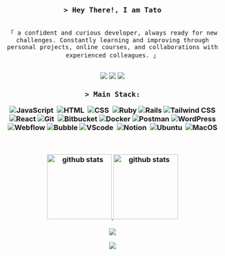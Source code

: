 <!--
<h2 align="center">
  Welcome to Al Siam World!
  <img src="https://media.giphy.com/media/hvRJCLFzcasrR4ia7z/giphy.gif" width="28">
</h2>
-->

<!--
<p align="center">
  <a href="https://github.com/alsiam"><img src="https://readme-typing-svg.herokuapp.com/?lines=Self%20Taught%20Programmer;Front%20End%20Developer;1.5%2B%20years%20of%20coding%20experience;Always%20learning%20new%20things&center=true&width=380&height=45"></a>
</p>

 -->
<!--
<a href="https://komarev.com/ghpvc/?username=tatobrito">
  <img align="right" src="https://komarev.com/ghpvc/?username=alsiam&label=Visitors&color=0e75b6&style=flat" alt="Profile visitor" />
</a>


[![wakatime](https://wakatime.com/badge/user/eebb3dd8-d9b2-40de-9b88-6fd6cac99dbc.svg)](https://wakatime.com/@eebb3dd8-d9b2-40de-9b88-6fd6cac99dbc)

 -->
<!-- Intro  -->
<h3 align="center">
        <samp>&gt; Hey There!, I am
                <b><!--a target="_blank" href="https://alsiam.com"!-->Tato</a></b>
        </samp>
</h3>


<p align="center"> 
  <samp>
    <!--a href="https://www.google.com/search?q=Al+Siam">「 Google Me 」</a!-->
    <br>
    「 a confident and curious developer, always ready for new challenges. Constantly learning and improving through personal projects, online courses, and collaborations with experienced colleagues. 」
    <br>
    <br>
  </samp>
</p>

<p align="center">
<a href="https://www.instagram.com/poaxatato" target="_blank"><img src="https://img.shields.io/badge/-Instagram-%23E4405F?style=for-the-badge&logo=instagram&logoColor=white"></a>
<a href = "mailto:contato.tatobrito@gmail.com"><img src="https://img.shields.io/badge/-Gmail-%23333?style=for-the-badge&logo=gmail&logoColor=white" target="_blank"></a>
<a href="https://www.linkedin.com/in/thais-brito-70a405163" target="_blank"><img src="https://img.shields.io/badge/-LinkedIn-%230077B5?style=for-the-badge&logo=linkedin&logoColor=white"  target="_blank"></a>
</p>

<!-- About Section 
 # About me
 
<p>
 <img align="right" width="350" src="/assets/programmer.gif" alt="Coding gif" />
  
 ✌️ &emsp; Enjoy to do programming and sharing knowledge <br/><br/>
 ❤️ &emsp; Love to writing code and learning new features<br/><br/>
 📧 &emsp; Reach me anytime: alsiam.dev@gmail.com<br/><br/>
 💬 &emsp; Ask me about anything [here](https://github.com/alsiam/alsiam/issues)

</p>

<br/>
<br/>
<br/>
-->
<p align="center">

  <h3 align="center">
        <samp>&gt; Main Stack:
                <b><!--a target="_blank" href="https://alsiam.com"!--></a></b>
        </samp>

</p>

![JavaScript](https://img.shields.io/badge/JavaScript-F7DF1E?style=for-the-badge&logo=javascript&logoColor=black)&nbsp;
![HTML](https://img.shields.io/badge/HTML5-E34F26?style=for-the-badge&logo=html5&logoColor=white)&nbsp;
![CSS](https://img.shields.io/badge/CSS3-1572B6?style=for-the-badge&logo=css3&logoColor=white)&nbsp;
![Ruby](https://img.shields.io/badge/-Ruby-CC342D?style=for-the-badge&logo=ruby&logoColor=white)
![Rails](https://img.shields.io/badge/-Rails-CC0000?style=for-the-badge&logo=ruby-on-rails&logoColor=white)
![Tailwind CSS](https://img.shields.io/badge/Tailwind_CSS-38B2AC?style=for-the-badge&logo=tailwind-css&logoColor=white)
![React](https://img.shields.io/badge/React-61DAFB?style=for-the-badge&logo=react&logoColor=white)
![Git](https://img.shields.io/badge/GIT-E44C30?style=for-the-badge&logo=git&logoColor=white)&nbsp;
![Bitbucket](https://img.shields.io/badge/-Bitbucket-0052CC?style=for-the-badge&logo=bitbucket&logoColor=white)
![Docker](https://img.shields.io/badge/-Docker-2496ED?style=for-the-badge&logo=docker&logoColor=white)
![Postman](https://img.shields.io/badge/-Postman-FF6C37?style=for-the-badge&logo=postman&logoColor=white)
![WordPress](https://img.shields.io/badge/-WordPress-21759B?style=for-the-badge&logo=wordpress&logoColor=white)
![Webflow](https://img.shields.io/badge/-Webflow-4353FF?style=for-the-badge&logo=webflow&logoColor=white)
![Bubble](https://img.shields.io/badge/-Bubble-0077B5?style=for-the-badge&logo=bubble&logoColor=white)
![VScode](https://img.shields.io/badge/vscode-4285F4?style=for-the-badge&logo=vscode&logoColor=white)&nbsp;
![Notion](https://img.shields.io/badge/Notion-000000?style=for-the-badge&logo=notion&logoColor=white)&nbsp;
![Ubuntu](https://img.shields.io/badge/Ubuntu-E95420?style=for-the-badge&logo=ubuntu&logoColor=white)&nbsp;
![MacOS](https://img.shields.io/badge/-macOS-000000?style=for-the-badge&logo=apple&logoColor=white)

</p>
<br/>
<!--
## Top Open Source -
[![iTasks](https://github-readme-stats.vercel.app/api/pin/?username=alsiam&repo=itasks&border_color=7F3FBF&bg_color=0D1117&title_color=C9D1D9&text_color=8B949E&icon_color=7F3FBF)](https://github.com/alsiam/itasks)
[![urFolio](https://github-readme-stats.vercel.app/api/pin/?username=alsiam&repo=urfolio&border_color=7F3FBF&bg_color=0D1117&title_color=C9D1D9&text_color=8B949E&icon_color=7F3FBF)](https://github.com/alsiam/urfolio)
[![Web Projects](https://github-readme-stats.vercel.app/api/pin/?username=alsiam&repo=web-projects&border_color=7F3FBF&bg_color=0D1117&title_color=C9D1D9&text_color=8B949E&icon_color=7F3FBF)](https://github.com/alsiam/web-projects)
[![Al Siam Readme](https://github-readme-stats.vercel.app/api/pin/?username=alsiam&repo=alsiam&border_color=7F3FBF&bg_color=0D1117&title_color=C9D1D9&text_color=8B949E&icon_color=7F3FBF)](https://github.com/alsiam/alsiam)

<p align="left">
  <a href="https://github.com/alsiam?tab=repositories" target="_blank"><img alt="All Repositories" title="All Repositories" src="https://img.shields.io/badge/-All%20Repos-2962FF?style=for-the-badge&logo=koding&logoColor=white"/></a>
</p>

<br/>
<hr/>
<br/>

<p align="center">
  <a href="https://github.com/tatobrito">
    <img src="https://github-readme-streak-stats.herokuapp.com/?user=tato&theme=radical&border=7F3FBF&background=0D1117" alt="Saif's GitHub streak"/>
  </a>
</p>
!-->

<!--p align="center">
  <a href="https://github.com/tatobrito">
    <img src="https://github-profile-summary-cards.vercel.app/api/cards/profile-details?username=tatobrito&theme=radical" alt="Tato's GitHub Contribution"/>
  </a>
</p>

<a> 
    <a href="https://github.com/tatobrito"><img alt="Al Siam's Github Stats" src="https://denvercoder1-github-readme-stats.vercel.app/api?username=tatobrito&show_icons=true&count_private=true&theme=react&border_color=7F3FBF&bg_color=0D1117&title_color=F85D7F&icon_color=F8D866" height="192px" width="49.5%"/></a>
  <a href="https://github.com/tatobrito"><img alt="Tato's Top Languages" src="https://denvercoder1-github-readme-stats.vercel.app/api/top-langs/?username=alsiam&langs_count=8&layout=compact&theme=react&border_color=7F3FBF&bg_color=0D1117&title_color=F85D7F&icon_color=F8D866" height="192px" width="49.5%"/></a>
  <br/>
</a-->

<p align="center">
  <a href="https://github.com/tatobrito/github-readme-stats">
    <img alt="github stats" height="150px" src="https://github-readme-stats.vercel.app/api?username=tatobrito&count_private=true&show_icons=true&custom_title=GitHub%20Stats&hide_border=true&theme=dark&title_color=2962FF&icon_color=2962FF&text_color=FFFFFF&bg_color=0D1117" />
  </a>
  <a href="https://github.com/tatobrito/github-readme-streak-stats">
    <img alt="github stats" height="150px" src="https://github-readme-streak-stats.herokuapp.com/?user=tatobrito&theme=dark&hide_border=true&ring=2962FF&fire=2962FF&currStreakLabel=2962FF&background=0D1117" />
  </a>
</p>



<!--p align="center">
  <a href="https://github.com/tatobrito/github-readme-stats"><img alt="github stats" height="150px" src="https://github-readme-stats.vercel.app/api?username=tatobrito&count_private=true&show_icons=true&custom_title=GitHub%20Stats&hide_border=true&theme=transparent" /></a>
  <a href="https://github.com/tatobrito/github-readme-streak-stats"><img alt="github stats" height="150px" src="https://github-readme-streak-stats.herokuapp.com/?user=tatobrito&theme=transparent&hide_border=true" /></a>
</p-->

<div align="center">
  
[![](http://github-profile-summary-cards.vercel.app/api/cards/profile-details?username=tatobrito&theme=transparent)](https://github.com/vn7n24fzkq/github-profile-summary-cards)




[![](https://visitcount.itsvg.in/api?id=tatobrito&icon=0&color=0)](https://visitcount.itsvg.in)


<!-- Proudly created with GPRM ( https://gprm.itsvg.in ) -->




<!--
<div align="center">
  
  <img 
    src="https://github-readme-stats.vercel.app/api?username=tatobrito&show_icons=true&count_private=true&theme=dark&hide_border=true&hide=issues,contribs&bg_color=00000000"
    alt="centrumek"
  />
  
 [![](https://github-readme-activity-graph.vercel.app/graph?username=tatobrito&theme=github-dark-dimmed&custom_title=Contribution%20Graph%20in%20the%20last%2031%20days&hide_border=true)](https://github.com/Ashutosh00710/github-readme-activity-graph)
 
  <img 
    src="https://github-readme-streak-stats.herokuapp.com?user=tatobrito&theme=dark&hide_border=true&background=FFFFFF00"
    alt="centrumek"
  />
  <br/>
  <br/>
  
</div>
--!>

